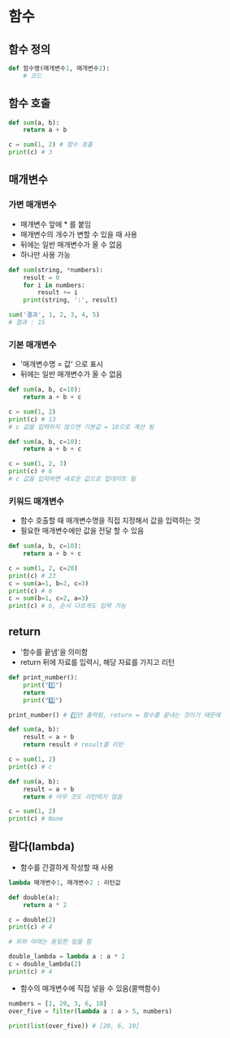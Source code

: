 # 함수

## 함수 정의

```python
def 함수명(매개변수1, 매개변수2):
    # 코드
```

## 함수 호출

```python
def sum(a, b):
    return a + b

c = sum(1, 2) # 함수 호출
print(c) # 3
```

## 매개변수

### 가변 매개변수

- 매개변수 앞에 \* 를 붙임
- 매개변수의 개수가 변할 수 있을 때 사용
- 뒤에는 일반 매개변수가 올 수 없음
- 하나만 사용 가능

```python
def sum(string, *numbers):
    result = 0
    for i in numbers:
        result += i
    print(string, ':', result)

sum('결과', 1, 2, 3, 4, 5)
# 결과 : 15
```

### 기본 매개변수

- '매개변수명 = 값' 으로 표시
- 뒤에는 일반 매개변수가 올 수 없음

```python
def sum(a, b, c=10):
    return a + b + c

c = sum(1, 2)
print(c) # 13
# c 값을 입력하지 않으면 기본값 = 10으로 계산 됨
```

```python
def sum(a, b, c=10):
    return a + b + c

c = sum(1, 2, 3)
print(c) # 6
# c 값을 입력하면 새로운 값으로 업데이트 됨
```

### 키워드 매개변수

- 함수 호출할 때 매개변수명을 직접 지정해서 값을 입력하는 것
- 필요한 매개변수에만 값을 전달 할 수 있음

```python
def sum(a, b, c=10):
    return a + b + c

c = sum(1, 2, c=20)
print(c) # 23
c = sum(a=1, b=2, c=3)
print(c) # 6
c = sum(b=1, c=2, a=3)
print(c) # 6, 순서 다르게도 입력 가능
```

## return

- '함수를 끝냄'을 의미함
- return 뒤에 자료를 입력시, 해당 자료를 가지고 리턴

```python
def print_number():
    print("1️⃣")
    return
    print("2️⃣")

print_number() # 1️⃣만 출력됨, return = 함수를 끝내는 것이기 때문에
```

```python
def sum(a, b):
    result = a + b
    return result # result를 리턴

c = sum(1, 2)
print(c) # c
```

```python
def sum(a, b):
    result = a + b
    return # 아무 것도 리턴하지 않음

c = sum(1, 2)
print(c) # None
```

## 람다(lambda)

- 함수를 간결하게 작성할 때 사용

```python
lambda 매개변수1, 매개변수2 : 리턴값
```

```python
def double(a):
    return a * 2

c = double(2)
print(c) # 4

# 위와 아래는 동일한 일을 함

double_lambda = lambda a : a * 2
c = double_lambda(2)
print(c) # 4
```

- 함수의 매개변수에 직접 넣을 수 있음(콜백함수)

```python
numbers = [1, 20, 3, 6, 10]
over_five = filter(lambda a : a > 5, numbers)

print(list(over_five)) # [20, 6, 10]
```
